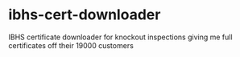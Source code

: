 # ibhs-cert-downloader
IBHS certificate downloader for knockout inspections giving me full certificates off their 19000 customers
